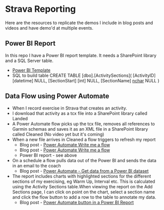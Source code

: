 # Strava Reporting
Here are the resources to replicate the demos I include in blog posts and videos and have demo'd at multiple events. 
## Power BI Report
In this repo I have a Power BI report template. It needs a SharePoint library and a SQL Server table. 
* [Power BI Template]()
* SQL to build table
        CREATE TABLE [dbo].[ActivitySections](
	        [ActivityID] [datetime] NULL,
	        [SectionStart] [int] NULL,
	        [SectionName] [nchar](10) NULL
        )

## Data Flow using Power Automate
* When I record exercise in Strava that creates an activity.
* I download that activity as a tcx file into a SharePoint library called Landed
* A Power Automate flow picks up the tcx file, removes all references to Garmin schemas and saves it as an XML file in a SharePoint library called Cleaned (No video yet but it's coming)
* When a new file arrives in Cleaned a flow triggers to refresh my report
    * Blog post - [Power Automate Write me a flow](https://hatfullofdata.blog/power-automate-write-me-a-flow/)
    * Blog post - <a href="https://hatfullofdata.blog/power-automate-write-me-a-flow/" target="_blank">Power Automate Write me a flow</a>
    * Power BI report - see above
* On a schedule a flow pulls data out of the Power BI and sends the data in an email to the coach
    * Blog post - [Power Automate - Get data from a Power BI dataset](https://hatfullofdata.blog/power-automate-get-data-from-a-power-bi-dataset/)
* The report includes charts with highlighted sections for the different sections of my exercising, eg Warm Up, Interval etc. This is calculated using the Activity Sections table.When viewing the report on the Add Sections page, I can click on point on the chart, select a section name and click the flow button to add a row to the table to annotate my data.
    * Blog post - [Power Automate button in a Power BI Report](https://hatfullofdata.blog/power-automate-button-in-a-power-bi-report/)